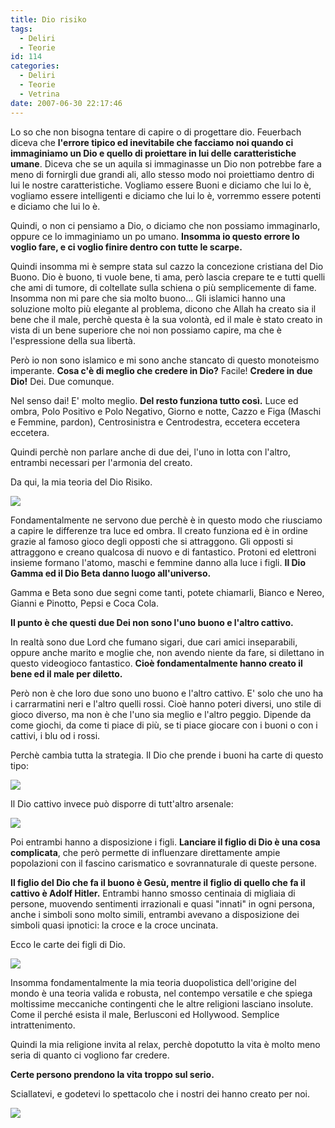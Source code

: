 ```yaml
---
title: Dio risiko
tags:
  - Deliri
  - Teorie
id: 114
categories:
  - Deliri
  - Teorie
  - Vetrina
date: 2007-06-30 22:17:46
---
```


Lo so che non bisogna tentare di capire o di progettare dio.
Feuerbach diceva che **l'errore tipico ed inevitabile che facciamo noi quando ci immaginiamo un Dio e quello di proiettare in lui delle caratteristiche umane**. Diceva che se un aquila si immaginasse un Dio non potrebbe fare a meno di fornirgli due grandi ali, allo stesso modo noi proiettiamo dentro di lui le nostre caratteristiche.
Vogliamo essere Buoni e diciamo che lui lo è, vogliamo essere intelligenti e diciamo che lui lo è, vorremmo essere potenti e diciamo che lui lo è.

Quindi, o non ci pensiamo a Dio, o diciamo che non possiamo immaginarlo, oppure ce lo immaginiamo un po umano.
**Insomma io questo errore lo voglio fare, e ci voglio finire dentro con tutte le scarpe.**

Quindi insomma mi è sempre stata sul cazzo la concezione cristiana del Dio Buono.
Dio è buono, ti vuole bene, ti ama, però lascia crepare te e tutti quelli che ami di tumore, di coltellate sulla schiena o più semplicemente di fame.
Insomma non mi pare che sia molto buono...
Gli islamici hanno una soluzione molto più elegante al problema, dicono che Allah ha creato sia il bene che il male, perchè questa è la sua volontà, ed il male è stato creato in vista di un bene superiore che noi non possiamo capire, ma che è l'espressione della sua libertà.

Però io non sono islamico e mi sono anche stancato di questo monoteismo imperante.
**Cosa c'è di meglio che credere in Dio?**
Facile!
**Credere in due Dio!** Dei. Due comunque.

Nel senso dai! E' molto meglio.
**Del resto funziona tutto così.**
Luce ed ombra, Polo Positivo e Polo Negativo, Giorno e notte, Cazzo e Figa (Maschi e Femmine, pardon), Centrosinistra e Centrodestra, eccetera eccetera eccetera.

Quindi perchè non parlare anche di due dei, l'uno in lotta con l'altro, entrambi necessari per l'armonia del creato.

Da qui, la mia teoria del Dio Risiko.

![](/uploads/2007/risiko-tanks.jpg)

Fondamentalmente ne servono due perchè è in questo modo che riusciamo a capire le differenze tra luce ed ombra. Il creato funziona ed è in ordine grazie al famoso gioco degli opposti che si attraggono.
Gli opposti si attraggono e creano qualcosa di nuovo e di fantastico. Protoni ed elettroni insieme formano l'atomo, maschi e femmine danno alla luce i figli.
**Il Dio Gamma ed il Dio Beta danno luogo all'universo.**

Gamma e Beta sono due segni come tanti, potete chiamarli, Bianco e Nereo, Gianni e Pinotto, Pepsi e Coca Cola.

**Il punto è che questi due Dei non sono l'uno buono e l'altro cattivo.**

In realtà sono due Lord che fumano sigari, due cari amici inseparabili, oppure anche marito e moglie che, non avendo niente da fare, si dilettano in questo videogioco fantastico.
**Cioè fondamentalmente hanno creato il bene ed il male per diletto.**

Però non è che loro due sono uno buono e l'altro cattivo. E' solo che uno ha i carrarmatini neri e l'altro quelli rossi.
Cioè hanno poteri diversi, uno stile di gioco diverso, ma non è che l'uno sia meglio e l'altro peggio. Dipende da come giochi, da come ti piace di più, se ti piace giocare con i buoni o con i cattivi, i blu od i rossi.

Perchè cambia tutta la strategia. Il Dio che prende i buoni ha carte di questo tipo:

[![](/uploads/2007/risiko-goods.jpg)](http://www.flickr.com/photos/riccardodivirgilio/1372251641/lightbox/)

Il Dio cattivo invece può disporre di tutt'altro arsenale:

[![](/uploads/2007/risiko-bads.jpg)](http://www.flickr.com/photos/riccardodivirgilio/1373155604/lightbox/)

Poi entrambi hanno a disposizione i figli. **Lanciare il figlio di Dio è una cosa complicata**, che però permette di influenzare direttamente ampie popolazioni con il fascino carismatico e sovrannaturale di queste persone.

**Il figlio del Dio che fa il buono è Gesù, mentre il figlio di quello che fa il cattivo è Adolf Hitler.**
Entrambi hanno smosso centinaia di migliaia di persone, muovendo sentimenti irrazionali e quasi "innati" in ogni persona, anche i simboli sono molto simili, entrambi avevano a disposizione dei simboli quasi ipnotici: la croce e la croce uncinata.

Ecco le carte dei figli di Dio.

[![](/uploads/2007/risiko-sons.jpg)](http://www.flickr.com/photos/riccardodivirgilio/1372531129/lightbox/)

Insomma fondamentalmente la mia teoria duopolistica dell'origine del mondo è una teoria valida e robusta, nel contempo versatile e che spiega moltissime meccaniche contingenti che le altre religioni lasciano insolute.
Come il perché esista il male, Berlusconi ed Hollywood.
Semplice intrattenimento.

Quindi la mia religione invita al relax, perchè dopotutto la vita è molto meno seria di quanto ci vogliono far credere.

**Certe persono prendono la vita troppo sul serio.**

Sciallatevi, e godetevi lo spettacolo che i nostri dei hanno creato per noi.

![](/uploads/2007/gesu-compagnone.jpg)
